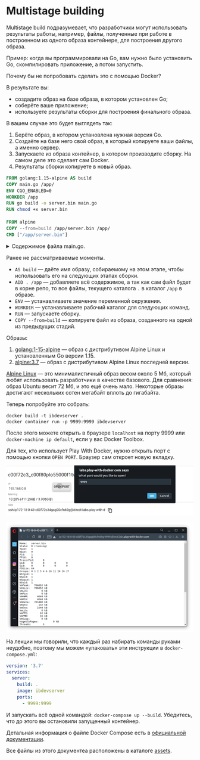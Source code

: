 # Multistage building

Multistage build подразумевает, что разработчики могут использовать результаты работы, например, файлы, полученные при работе в построенном из одного образа контейнере, для построения другого образа.

Пример: когда вы программировали на Go, вам нужно было установить Go, скомпилировать приложение, а потом запустить.

Почему бы не попробовать сделать это с помощью Docker?

В результате вы:
- создадите образ на базе образа, в котором установлен Go;
- соберёте ваше приложение;
- используете результаты сборки для построения финального образа.

В вашем случае это будет выглядеть так:
1. Берёте образ, в котором установлена нужная версия Go.
2. Создаёте на базе него свой образ, в который копируете ваши файлы, а именно сервер.
3. Запускаете из образа контейнер, в котором производите сборку. На самом деле это сделает сам Docker.
4. Результаты сборки копируете в новый образ.

```dockerfile
FROM golang:1.15-alpine AS build
COPY main.go /app/
ENV CGO_ENABLED=0
WORKDIR /app
RUN go build -o server.bin main.go
RUN chmod +x server.bin

FROM alpine
COPY --from=build /app/server.bin /app/
CMD ["/app/server.bin"]
```

<details>
<summary>Содержимое файла main.go.</summary>

Достаточно скопировать и сохранить под именем `main.go`:
```go
package main

import (
	"io/ioutil"
	"log"
	"net/http"
	"os"
)

type Handler struct { }

func (h Handler) ServeHTTP(writer http.ResponseWriter, request *http.Request)  {
	data, err := ioutil.ReadFile("/proc/1/status")
	if err != nil {
		log.Print(err)
		writer.Header().Set("Content-Type", "text/plain")
		writer.Write([]byte("error occurred"))
		return
	}

	writer.Header().Set("Content-Type", "text/plain")
	writer.Write(data)
}

func main() {
	h := Handler{}
	s := http.Server{
		Addr:    "0.0.0.0:9999",
		Handler: h,
	}
	err := s.ListenAndServe()
	if err != nil {
		log.Print(err)
		os.Exit(1)
	}
}
```
</details>

Ранее не рассматриваемые моменты.
* `AS build` — даёте имя образу, собираемому на этом этапе, чтобы использовать его на следующих этапах сборки.
* `ADD . /app` — добавляете всё содержимое, а так как сам файл будет в корне репо, то все файлы, текущего каталога `.` в каталог `/app` в образе.
* `ENV` — устанавливаете значение переменной окружения.
* `WORKDIR` — устанавливаете рабочий каталог для следующих команд.
* `RUN` — запускаете сборку.
* `COPY --from=build` — копируете файл из образа, созданного на одной из предыдущих стадий.

Образы:
1. [golang:1-15-alpine](https://hub.docker.com/_/golang) — образ с дистрибутивом Alpine Linux и установленным Go версии 1.15.
2. [alpine:3.7](https://hub.docker.com/_/golang) — образ с дистрибутивом Alpine Linux последней версии.

[Alpine Linux](https://alpinelinux.org) — это минималистичный образ весом около 5 Мб, который  любят использовать разработчики в качестве базового. Для сравнения: образ Ubuntu весит 72 Мб, и это ещё очень мало. Некоторые образы достигают нескольких сотен мегабайт вплоть до гигабайта.

Теперь попробуйте это собрать:
```shell script
docker build -t ibdevserver .
docker container run -p 9999:9999 ibdevserver
```

После этого можете открыть в браузере `localhost` на порту 9999 или `docker-machine ip default`, если у вас Docker Toolbox.

Для тех, кто использует Play With Docker, нужно открыть порт с помощью кнопки `OPEN PORT`. Браузер сам откроет новую вкладку.

![](pic/open-port.png)

![](pic/server.png)

На лекции мы говорили, что каждый раз набирать команды руками неудобно, поэтому мы можем «упаковать» эти инструкции в `docker-compose.yml`:

```yml
version: '3.7'
services:
  server:
    build: .
    image: ibdevserver
    ports:
      - 9999:9999
```

И запускать всё одной командой: `docker-compose up --build`. Убедитесь, что до этого вы остановили запущенный контейнер.

Детальная информация о файле Docker Compose есть в [официальной документации](https://github.com/compose-spec/compose-spec/blob/master/spec.md).

Все файлы из этого документеа расположены в каталоге [assets](assets).
